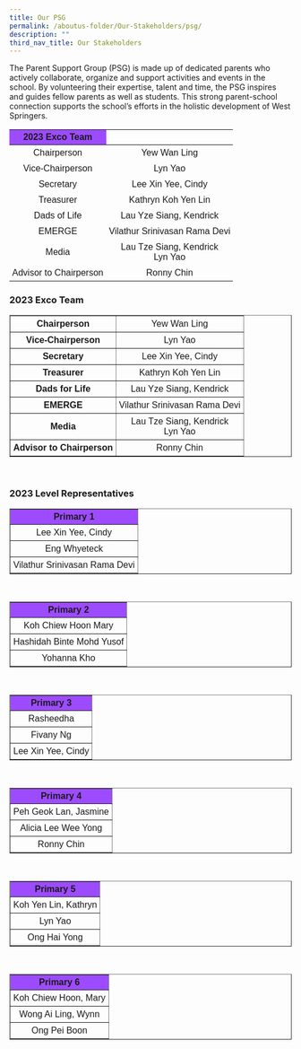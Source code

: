 ```yaml
---
title: Our PSG
permalink: /aboutus-folder/Our-Stakeholders/psg/
description: ""
third_nav_title: Our Stakeholders
---
```

The Parent Support Group (PSG) is made up of dedicated parents who actively collaborate, organize and support activities and events in the school. By volunteering their expertise, talent and time, the PSG inspires and guides fellow parents as well as students. This strong parent-school connection supports the school’s efforts in the holistic development of West Springers.



|2023 Exco Team |  |
| -------- | -------- | 
| Chairperson |Yew Wan Ling |
|Vice-Chairperson | Lyn Yao |
|Secretary | Lee Xin Yee, Cindy |
|Treasurer | Kathryn Koh Yen Lin |
|Dads of Life | Lau Yze Siang, Kendrick |
|EMERGE | Vilathur Srinivasan Rama Devi |
|Media | Lau Tze Siang, Kendrick <br> Lyn Yao |
|Advisor to Chairperson | Ronny Chin |





<style>
table {
  font-family: arial, sans-serif;
  border-collapse: collapse;
  text-align: center;
}

td, tr {
  border: 1x solid #dddddd;
  text-align: center;
  padding: 5px;
}

th:nth-child(1) {
  background-color: #9d4bfe;
  font-color: #ffffff;
}
</style>

<h3>2023 Exco Team</h3>

<table border=1>
<tr>
<td>
 <b>Chairperson</b>
</td>
<td>
 Yew Wan Ling
</td>
</tr>

<tr>
<td>
 <b>Vice-Chairperson</b>
</td>
<td>
 Lyn Yao
</td>
</tr>

<tr>
<td>
 <b>Secretary</b>
</td>
<td>
 Lee Xin Yee, Cindy
</td>
</tr>

<tr>
<td>
 <b>Treasurer</b>
</td>
<td>
 Kathryn Koh Yen Lin
</td>
</tr>

<tr>
<td>
 <b>Dads for Life</b>
</td>
<td>
 Lau Yze Siang, Kendrick
</td>
</tr>

<tr>
<td>
 <b>EMERGE</b>
</td>
<td>
 Vilathur Srinivasan Rama Devi
</td>
</tr>

<tr>
<td>
 <b>Media</b>
</td>
<td>
 Lau Tze Siang, Kendrick <br>
 Lyn Yao
</td>
</tr>

</tr>
<tr>
<td>
 <b>Advisor to Chairperson</b>
</td>
<td>
 Ronny Chin
</td>
</tr>
</table>

<br>

<h3>2023 Level Representatives</h3>

<table border=1>
<tr>
<th>Primary 1</th>
</tr>

<tr>
<td>Lee Xin Yee, Cindy</td>
</tr>
<tr>
<td>Eng Whyeteck</td>
</tr>
<tr>
<td>Vilathur Srinivasan Rama Devi</td>
</tr>
</table>

<br>

<table border=1>
<tr>
<th>Primary 2</th>
</tr>

<tr>
<td>Koh Chiew Hoon Mary</td>
</tr>
<tr>
<td>Hashidah Binte Mohd Yusof</td>
</tr>
<tr>
<td>Yohanna Kho</td>
</tr>
</table>

<br>

<table border=1>
<tr>
<th>Primary 3</th>
</tr>

<tr>
<td>Rasheedha</td>
</tr>
<tr>
<td>Fivany Ng</td>
</tr>
<tr>
<td>Lee Xin Yee, Cindy</td>
</tr>
</table>

<br>
<table border=1>
<tr>
<th>Primary 4</th>
</tr>

<tr>
<td>Peh Geok Lan, Jasmine</td>
</tr>
<tr>
<td>Alicia Lee Wee Yong</td>
</tr>
<tr>
<td>Ronny Chin</td>
</tr>
</table>

<br>
<table border=1>
<tr>
<th>Primary 5</th>
</tr>

<tr>
<td>Koh Yen Lin, Kathryn</td>
</tr>
<tr>
<td>Lyn Yao</td>
</tr>
<tr>
<td>Ong Hai Yong</td>
</tr>
</table>

<br>
<table border=1>
<tr>
<th>Primary 6</th>
</tr>

<tr>
<td>Koh Chiew Hoon, Mary</td>
</tr>
<tr>
<td>Wong Ai Ling, Wynn</td>
</tr>
<tr>
<td>Ong Pei Boon</td>